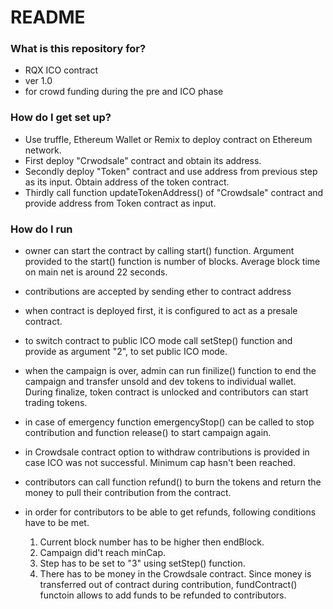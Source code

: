 # README #



### What is this repository for? 

* RQX ICO contract
* ver 1.0
* for crowd funding during the pre and ICO phase


### How do I get set up?  

* Use truffle, Ethereum Wallet or Remix to deploy contract on Ethereum network.
* First deploy "Crwodsale" contract and obtain its address.  
* Secondly deploy "Token" contract and use address from previous step as its input. Obtain address of the token contract.  
* Thirdly call function updateTokenAddress() of "Crowdsale" contract and provide address from Token contract as input.


### How do I run

* owner can start the contract by calling start() function. Argument provided to the start() function is number of blocks. Average block time on main net is around 22 seconds.  

* contributions are accepted by sending ether to contract address 

* when contract is deployed first, it is configured to act as a presale contract.  

* to switch contract to public ICO mode call setStep() function and provide as argument "2", to set public ICO mode.  

* when the campaign is over, admin can run finilize() function to end the campaign and transfer unsold and dev tokens to individual wallet.  
During finalize, token contract is unlocked and contributors can start trading tokens. 

* in case of emergency function emergencyStop() can be called to stop contribution and function release() to start campaign again.  

* in  Crowdsale contract option to withdraw contributions is provided in case ICO was not successful. Minimum cap hasn't been reached.  

* contributors can call function refund() to burn the tokens and return the money to  pull their contribution from the contract.  

* in order for contributors to be able to get refunds, following conditions have to be met.  

    1. Current block number has to be higher then endBlock. 
    2. Campaign did't reach minCap.
    3. Step has to be set to "3" using setStep() function.  
    4. There has to be money in the Crowdsale contract. Since money is transferred out of contract during contribution, fundContract() functoin allows 
       to add funds to be refunded to contributors.  

